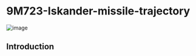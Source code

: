 # 9M723-Iskander-missile-trajectory
![image](https://user-images.githubusercontent.com/118617819/210844747-eab50e69-63ce-4c31-a686-135518fb874c.png)

## Introduction 


##
